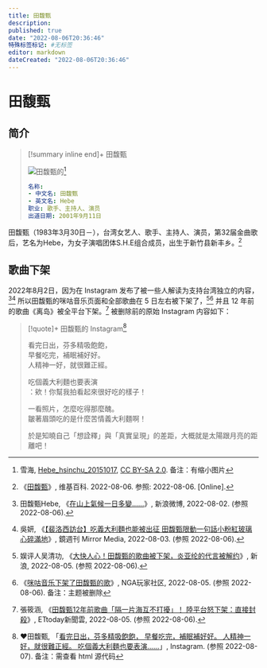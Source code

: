 ```yaml
---
title: 田馥甄
description:
published: true
date: "2022-08-06T20:36:46"
特殊标签标记: #无标签
editor: markdown
dateCreated: "2022-08-06T20:36:46"
---
```


# 田馥甄

## 简介

> [!summary inline end]+ 田馥甄
>
> ![田馥甄的](https://s3.tebi.io/ggame/people/田馥甄/Hebe_hsinchu_20151017.webp)[^logo]
>
> ```yaml
> 名称:
> - 中文名: 田馥甄
> - 英文名: Hebe
> 职业: 歌手、主持人、演员
> 出道日期: 2001年9月11日
> ```

[^logo]: 雪海, [Hebe_hsinchu_20151017](https://commons.wikimedia.org/wiki/File:Hebe_hsinchu_20151017.jpg), [CC BY-SA 2.0](https://creativecommons.org/licenses/by-sa/2.0/deed.zh). 备注：有缩小图片

田馥甄（1983年3月30日－），台湾女艺人、歌手、主持人、演员，第32届金曲歌后，艺名为Hebe，为女子演唱团体S.H.E组合成员，出生于新竹县新丰乡。[^wiki]

[^wiki]: 《[田馥甄](https://zh.wikipedia.org/wiki/田馥甄)》, 维基百科. 2022-08-06. 参照: 2022-08-06. [Online].

## 歌曲下架

2022年8月2日，因为在 Instagram 发布了被一些人解读为支持台湾独立的内容，[^9U6Gz][^i005] 所以田馥甄的咪咕音乐页面和全部歌曲在 5 日左右被下架了，[^ypgb][^6mh4b] 并且 12 年前的歌曲《离岛》被全平台下架。[^2309758] 被删除前的原始 Instagram 内容如下：

[^9U6Gz]: 田馥甄Hebe, 《[在山上氣候一日多變……](https://archive.ph/9U6Gz "https://weibo.com/1751035982/LFbA0gMRd")》, 新浪微博, 2022-08-02. (参照 2022-08-06).

[^ypgb]: 娱评人吴清功, 《[大快人心！田馥甄的歌曲被下架，炎亚纶的代言被解约](https://web.archive.org/web/20220806154506/https://k.sina.com.cn/article_1195942637_4748a2ed00100ypgb.html)》, 新浪, 2022-08-05. (参照 2022-08-06).

[^2309758]: 張筱涵, 《[田馥甄12年前歌曲「隔一片海互不打擾」！ 陸平台怒下架：直接封殺](https://web.archive.org/web/20220806154006/https://star.ettoday.net/news/2309758)》, ETtoday新聞雲, 2022-08-05. (参照 2022-08-06).

[^6mh4b]: 《[咪咕音乐下架了田馥甄的歌](https://archive.ph/6mh4b)》, NGA玩家社区, 2022-08-05. (参照 2022-08-06). 备注：主题被删除

[^i005]: 吳妍, 《[【裴洛西訪台】吃義大利麵也能被出征 田馥甄限動一句話小粉紅玻璃心碎滿地](https://web.archive.org/web/20220804002150/http://www.mirrormedia.mg/story/20220803edi005/)》, 鏡週刊 Mirror Media, 2022-08-03. (参照 2022-08-06).

> [!quote]+ 田馥甄的 Instagram[^jb8dG]
>
> 看完日出，芬多精吸飽飽，<br>
> 早餐吃完，補眠補好好。<br>
> 人精神一好，就很難正經。
>
> 吃個義大利麵也要表演<br>
> ：欸！你幫我拍看起來很好吃的樣子！
>
> 一看照片，怎麼吃得那麼醜。<br>
> 皺著眉頭吃的是什麼苦情義大利麵啊！
>
> 於是知曉自己「想詮釋」與「真實呈現」的差距，大概就是太陽跟月亮的距離吧！

[^jb8dG]: ❤️田馥甄, 「[看完日出，芬多精吸飽飽， 早餐吃完，補眠補好好。 人精神一好，就很難正經。 吃個義大利麵也要表演……](https://archive.ph/jb8dG)」, Instagram. (参照 2022-08-07). 备注：需查看 html 源代码
